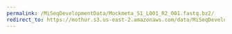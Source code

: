 ```yaml
---
permalink: /MiSeqDevelopmentData/Mockmeta_S1_L001_R2_001.fastq.bz2/
redirect_to: https://mothur.s3.us-east-2.amazonaws.com/data/MiSeqDevelopmentData/Mockmeta_S1_L001_R2_001.fastq.bz2
---
```


